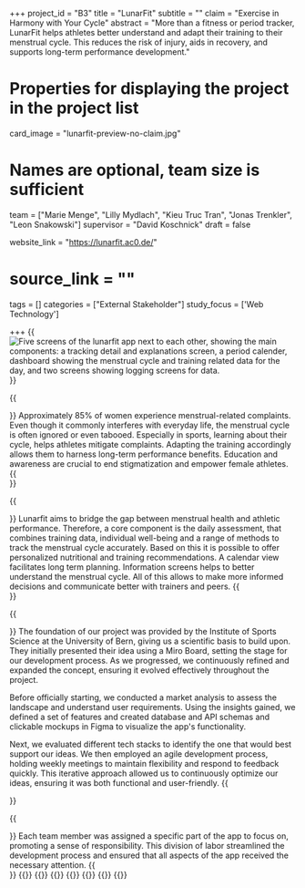 +++
project_id = "B3"
title = "LunarFit"
subtitle = ""
claim = "Exercise in Harmony with Your Cycle"
abstract = "More than a fitness or period tracker, LunarFit helps athletes better understand and adapt their training to their menstrual cycle. This reduces the risk of injury, aids in recovery, and supports long-term performance development."

# Properties for displaying the project in the project list
card_image = "lunarfit-preview-no-claim.jpg"

# Names are optional, team size is sufficient
team = ["Marie Menge", "Lilly Mydlach", "Kieu Truc Tran", "Jonas Trenkler", "Leon Snakowski"]
supervisor = "David Koschnick"
draft = false

website_link = "https://lunarfit.ac0.de/"
# source_link = ""

tags = []
categories = ["External Stakeholder"]
study_focus = ['Web Technology']

+++
{{<image src="lunarfit-banner.png" alt="Five screens of the lunarfit app next to each other, showing the main components: a tracking detail and explanations screen, a period calender, dashboard showing the menstrual cycle and training related data for the day, and two screens showing logging screens for data.">}}

{{<section title="Our Goal">}}
Approximately 85% of women experience menstrual-related complaints.
Even though it commonly interferes with everyday life, the menstrual cycle is often ignored or even tabooed.
Especially in sports, learning about their cycle, helps athletes mitigate complaints. Adapting the training accordingly allows them to harness long-term performance benefits.
Education and awareness are crucial to end stigmatization and empower female athletes.
{{</section>}}

{{<section title="Features">}}
Lunarfit aims to bridge the gap between menstrual health and athletic performance.
Therefore, a core component is the daily assessment, that combines training data, individual well-being and a range of methods to track the menstrual cycle accurately.
Based on this it is possible to offer personalized nutritional and training recommendations.
A calendar view facilitates long term planning.
Information screens helps to better understand the menstrual cycle. 
All of this allows to make more informed decisions and communicate better with trainers and peers.
{{</section>}}

{{<section title="Process">}}
The foundation of our project was provided by the Institute of Sports Science at the University of Bern, giving us a scientific basis to build upon. They initially presented their idea using a Miro Board, setting the stage for our development process. As we progressed, we continuously refined and expanded the concept, ensuring it evolved effectively throughout the project.

Before officially starting, we conducted a market analysis to assess the landscape and understand user requirements. Using the insights gained, we defined a set of features and created database and API schemas and clickable mockups in Figma to visualize the app's functionality.

Next, we evaluated different tech stacks to identify the one that would best support our ideas. We then employed an agile development process, holding weekly meetings to maintain flexibility and respond to feedback quickly. This iterative approach allowed us to continuously optimize our ideas, ensuring it was both functional and user-friendly.
{{</section>}}

{{<section title="Team">}}
Each team member was assigned a specific part of the app to focus on, promoting a sense of responsibility. This division of labor streamlined the development process and ensured that all aspects of the app received the necessary attention.
{{</section>}}
{{<gallery>}}
{{<team-member image="p-marie.jpg" name="Marie Menge">}}
{{<team-member image="p-lilly.jpg" name="Lilly Mydlach">}}
{{<team-member image="p-jonas.jpg" name="Jonas Trenkler">}}
{{<team-member image="p-truc.jpg" name="Kieu Truc Tran">}}
{{<team-member image="p-leon.jpg" name="Leon Snakowski">}}
{{</gallery>}}
